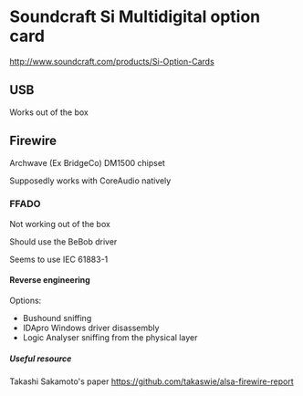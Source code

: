 Soundcraft Si Multidigital option card
=======================================

http://www.soundcraft.com/products/Si-Option-Cards

USB
---

Works out of the box

Firewire
--------

Archwave (Ex BridgeCo) DM1500 chipset

Supposedly works with CoreAudio natively

### FFADO

Not working out of the box

Should use the BeBob driver

Seems to use IEC 61883-1

#### Reverse engineering

Options:
- Bushound sniffing
- IDApro Windows driver disassembly
- Logic Analyser sniffing from the physical layer

##### Useful resource

Takashi Sakamoto's paper
https://github.com/takaswie/alsa-firewire-report
